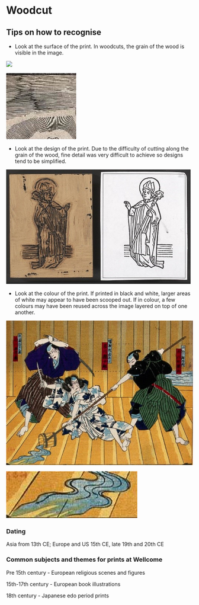 # Woodcut

## Tips on how to recognise

* Look at the surface of the print. In woodcuts, the grain of the wood is visible in the image.

![](https://gblobscdn.gitbook.com/assets%2F-MYL8eOUpmONV4iPo291%2F-M_fT9xxih_xQzE6b_Wu%2F-M_fnjWfLYPxyoZbc6Bx%2FWoodcut%202.jpg?alt=media&token=b507c7fd-c973-4707-830f-7970254268d8)

![](../../../../.gitbook/assets/woodcut-3.jpg)

* Look at the design of the print. Due to the difficulty of cutting along the grain of the wood, fine detail was very difficult to achieve so designs tend to be simplified.

![](../../../../.gitbook/assets/woodcut-1.jpg)

* Look at the colour of the print. If printed in black and white, larger areas of white may appear to have been scooped out. If in colour, a few colours may have been reused across the image layered on top of one another.  

![](../../../../.gitbook/assets/woodcut-4.jpg)

![](../../../../.gitbook/assets/woodcut-5.jpg)

### Dating 








Asia from 13th CE; Europe and US 15th CE, late 19th and 20th CE

### Common subjects and themes for prints at Wellcome 

Pre 15th century - European religious scenes and figures

15th-17th century - European book illustrations

18th century - Japanese edo period prints

